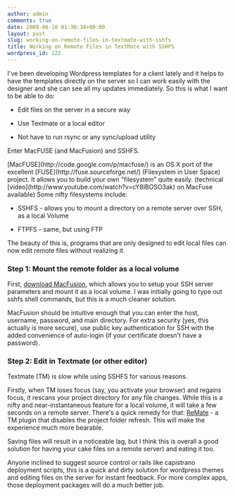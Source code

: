 ```yaml
---
author: admin
comments: true
date: 2009-06-10 01:30:34+00:00
layout: post
slug: working-on-remote-files-in-textmate-with-sshfs
title: Working on Remote Files in TextMate with SSHFS
wordpress_id: 122
---
```


I've been developing Wordpress templates for a client lately and it helps to have the templates directly on the server so I can work easily with the designer and she can see all my updates immediately. So this is what I want to be able to do:



	
  * Edit files on the server in a secure way

	
  * Use Textmate or a local editor

	
  * Not have to run rsync or any sync/upload utility


Enter MacFUSE (and MacFusion) and SSHFS.

<!-- more -->[MacFUSE](http://code.google.com/p/macfuse/) is an OS X port of the excellent [FUSE](http://fuse.sourceforge.net/) (Filesystem in User Space) project. It allows you to build your own "filesystem" quite easily. (technical [video](http://www.youtube.com/watch?v=cY8lBOSO3ak) on MacFuse available) Some nifty filesystems include:



	
  * SSHFS - allows you to mount a directory on a remote server over SSH, as a local Volume

	
  * FTPFS - same, but using FTP


The beauty of this is, programs that are only designed to edit local files can now edit remote files without realizing it.


### Step 1: Mount the remote folder as a local volume


First, [download MacFusion](http://www.macfusionapp.org/), which allows you to setup your SSH server parameters and mount it as a local volume. I was initially going to type out sshfs shell commands, but this is a much cleaner solution.

MacFusion should be intuitive enough that you can enter the host, username, password, and main directory. For extra security (yes, this actually is more secure), use public key authentication for SSH with the added convenience of auto-login (if your certificate doesn't have a password).


### Step 2: Edit in Textmate (or other editor)


Textmate (TM) is slow while using SSHFS for various reasons.

Firstly, when TM loses focus (say, you activate your browser) and regains focus, it rescans your project directory for any file changes. While this is a nifty and near-instantaneous feature for a local volume, it will take a few seconds on a remote server. There's a quick remedy for that: [ReMate](http://ciaranwal.sh/remate/) - a TM plugin that disables the project folder refresh. This will make the experience much more bearable.

Saving files will result in a noticeable lag, but I think this is overall a good solution for having your cake files on a remote server) and eating it too.

Anyone inclined to suggest source control or rails like capistrano deployment scripts, this is a quick and dirty solution for wordpress themes and editing files on the server for instant feedback. For more complex apps, those deployment packages will do a much better job.
